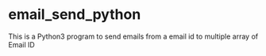 # email_send_python
This is a Python3 program to send emails from a email id to multiple array of Email ID
